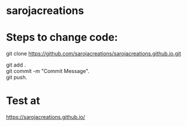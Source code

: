 # sarojacreations

# Steps to change code:
git clone https://github.com/sarojacreations/sarojacreations.github.io.git

git add .  
git commit -m "Commit Message".  
git push.  

# Test at
https://sarojacreations.github.io/
